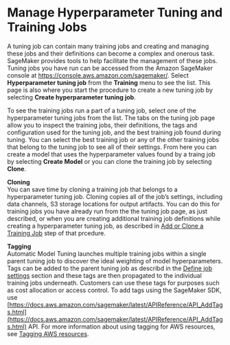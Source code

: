 # Manage Hyperparameter Tuning and Training Jobs<a name="multiple-algorithm-hpo-manage-tuning-jobs"></a>

A tuning job can contain many training jobs and creating and managing these jobs and their definitions can become a complex and onerous task\. SageMaker provides tools to help facilitate the management of these jobs\. Tuning jobs you have run can be accessed from the Amazon SageMaker console at [https://console\.aws\.amazon\.com/sagemaker/](https://console.aws.amazon.com/sagemaker/)\. Select **Hyperparameter tuning job** from the **Training** menu to see the list\. This page is also where you start the procedure to create a new tuning job by selecting **Create hyperparameter tuning job**\. 

To see the training jobs run a part of a tuning job, select one of the hyperparameter tuning jobs from the list\. The tabs on the tuning job page allow you to inspect the training jobs, their definitions, the tags and configuration used for the tuning job, and the best training job found during tuning\. You can select the best training job or any of the other training jobs that belong to the tuning job to see all of their settings\. From here you can create a model that uses the hyperparameter values found by a traing job by selecting **Create Model** or you can clone the training job by selecting **Clone**\.

**Cloning**  
You can save time by cloning a training job that belongs to a hyperparameter tuning job\. Cloning copies all of the job’s settings, including data channels, S3 storage locations for output artifacts\. You can do this for training jobs you have already run from the the tuning job page, as just described, or when you are creating additional training job definitions while creating a hyperparameter tuning job, as described in [Add or Clone a Training Job](multiple-algorithm-hpo-create-tuning-jobs.md#multiple-algorithm-hpo-add-training-job) step of that prcedure\. 

**Tagging**  
Automatic Model Tuning launches multiple training jobs within a single parent tuning job to discover the ideal weighting of model hyperparameters\. Tags can be added to the parent tuning job as describd in the [Define job settings](multiple-algorithm-hpo-create-tuning-jobs.md#multiple-algorithm-hpo-create-tuning-jobs-define-settings) section and these tags are then propagated to the individual training jobs underneath\. Customers can use these tags for purposes such as cost allocation or access control\. To add tags using the SageMaker SDK, use [https://docs.aws.amazon.com/sagemaker/latest/APIReference/API_AddTags.html](https://docs.aws.amazon.com/sagemaker/latest/APIReference/API_AddTags.html) API\. For more information about using tagging for AWS resources, see [Tagging AWS resources](https://docs.aws.amazon.com/general/latest/gr/aws_tagging.html)\.